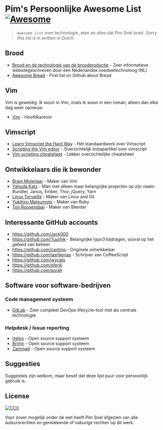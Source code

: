 # Pim's Persoonlijke Awesome List [![Awesome](https://awesome.re/badge.svg)](https://awesome.re)

> ````Awesome List```` over technologie, eten en alles dat Pim Snel boeit. _Sorry this list is in written in Dutch._

## Brood

- [Brood en de technologie van de broodproductie](http://www.classofoods.com) - Zeer informatieve websitegeschreven door een Nederlandse voedseltechnoloog (NL)
- [Awesome Bread](https://github.com/gcapizzi/awesome-bread) - First list on Github about Bread

## Vim

Vim is geweldig. Ik woon in Vim, zoals ik woon in een roman, alleen dan elke dag weer opnieuw.

- [Vim](http://www.vim.org) - Hoofdkantoor

## Vimscript
- [Learn Vimscript the Hard Way](http://learnvimscriptthehardway.stevelosh.com) - Het standaardwerk over Vimscript
- [Scripting the Vim editor](https://developer.ibm.com/articles/l-vim-script-1/) - Overzichtelijk instapartikel over vimscript
- [Vim scripting cheatsheet](https://devhints.io/vimscript) - Lekker overzichtelijke cheatsheet

## Ontwikkelaars die ik bewonder

- [Bram Molenaar](http://www.moolenaar.net) - Maker van Vim
- [Yahuda Katz](http://yehudakatz.com) - Man met alleen maar belangrijke projecten op zijn naam: Bundler, Janus, Ember, Thor, jQuery, Yarn
- [Linux Torvalds](https://github.com/torvalds) - Maker van Linux and Git
- [Yukihiro Matsumoto](https://github.com/matz) - Maker van Ruby
- [Ton Roosendaal](https://en.wikipedia.org/wiki/Ton_Roosendaal) - Maker van Blender

## Interessante GitHub accounts

- https://github.com/Jack000
- https://github.com/Tuurlijk - Belangrijke typo3 bijdragen, vooral op het gebied van beheer
- https://github.com/cantino - Originele ontwikkelaar
- https://github.com/jashkenas - Schrijver van CoffeeScript
- https://github.com/wycats
- https://github.com/sferik
- https://github.com/sorah

## Software voor software-bedrijven

### Code management systeem
- [GitLab](https://gitlab.com) - Zeer compleet DevOps lifecycle-tool met als centrale technologie

### Helpdesk / Issue reporting

- [Helpy](https://helpy.io) - Open source support systeem
- [Brimir](https://getbrimir.com) - Open source support systeem
- [Zammad](https://zammad.com) - Open source support systeem

## Suggesties

Suggesties zijn welkom, maar besef dat deze lijst puur voor persoonlijk gebruik is.

## License

[![CC0](https://mirrors.creativecommons.org/presskit/buttons/88x31/svg/cc-zero.svg)](https://creativecommons.org/publicdomain/zero/1.0)

Voor zover mogelijk onder de wet heeft Pim Snel afgezien van alle auteursrechten en gerelateerde of naburige rechten op dit werk.
